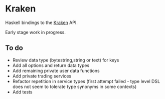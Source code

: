 # Kraken

Haskell bindings to the [Kraken](https://www.kraken.com/en-us/help/api) API. 

Early stage work in progress.

## To do

* Review data type (bytestring,string or text) for keys
* Add all options and return data types
* Add remaining private user data functions
* Add private trading services
* Refactor repetition in service types (first attempt failed - type level DSL does not seem to tolerate type synonyms in some contexts)
* Add tests
